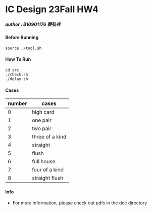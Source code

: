 # IC Design 23Fall HW4
##### author : B10901176 蔡弘祥

#### Before Running
```shell
source ./tool.sh
```

#### How To Run
```shell
cd src
./check.sh
./delay.sh
```

#### Cases
|number  |cases          |
|--------|---------------|
|0       |high card      |
|1       |one pair       |
|2       |two pair       |
|3       |three of a kind|
|4       |straight       |
|5       |flush          |
|6       |full house     |
|7       |four of a kind |
|8       |straight flush |

#### Info
* For more information, please check out pdfs in the doc directory